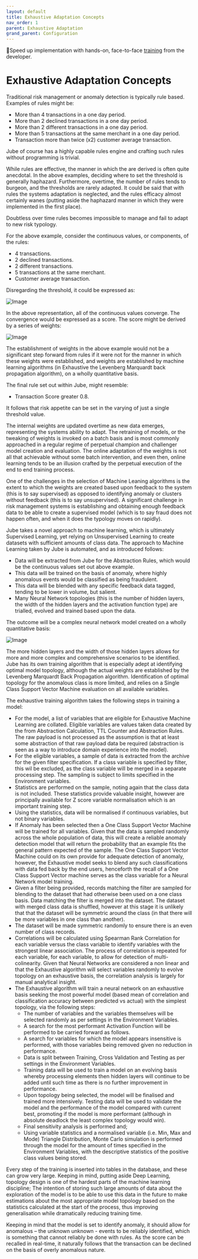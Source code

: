 ```yaml
---
layout: default
title: Exhaustive Adaptation Concepts
nav_order: 1
parent: Exhaustive Adaptation
grand_parent: Configuration
---
```


🚀Speed up implementation with hands-on, face-to-face [training](https://www.jube.io/training) from the developer.

# Exhaustive Adaptation Concepts
Traditional risk management or anomaly detection is typically rule based.  Examples of rules might be:

* More than 4 transactions in a one day period.
* More than 2 declined transactions in a one day period.
* More than 2 different transactions in a one day period.
* More than 5 transactions at the same merchant in a one day period.
* Transaction more than twice (x2) customer average transaction.

Jube of course has a highly capable rules engine and crafting such rules without programming is trivial.

While rules are effective,  the manner in which the are derived is often quite anecdotal.  In the above examples,  deciding where to set the threshold is generally haphazard.  Furthermore,  overtime, the number of rules tends to burgeon, and the thresholds are rarely adapted.  It could be said that with rules the systems adaptation is neglected, and the rules efficacy almost certainly wanes (putting aside the haphazard manner in which they were implemented in the first place). 

Doubtless over time rules becomes impossible to manage and fail to adapt to new risk typology.

For the above example,  consider the continuous values, or components, of the rules:

* 4 transactions.
* 2 declined transactions.
* 2 different transactions.
* 5 transactions at the same merchant.
* Customer average transaction.

Disregarding the threshold,  it could be expressed as:

![Image](OneLayerModel.png)

In the above representation, all of the continuous values converge.  The convergence would be expressed as a score.  The score might be derived by a series of weights:

![Image](OneLayerModelWithWeights.png)

The establishment of weights in the above example would not be a significant step forward from rules if it were not for the manner in which these weights were established,  and weights are established by machine learning algorithms (in Exhaustive the Levenberg Marquardt back propagation algorithm), on a wholly quantitative basis.

The final rule set out within Jube, might resemble:

* Transaction Score greater 0.8.

It follows that risk appetite can be set in the varying of just a single threshold value.

The internal weights are updated overtime as new data emerges, representing the systems ability to adapt.  The retraining of models, or the tweaking of weights is invoked on a batch basis and is most commonly approached in a regular regime of perpetual champion and challenger model creation and evaluation.  The online adaptation of the weights is not all that achievable without some batch intervention,  and even then, online learning tends to be an illusion crafted by the perpetual execution of the end to end training process.

One of the challenges in the selection of Machine Leaning algorithms is the extent to which the weights are created based upon feedback to the system (this is to say supervised) as opposed to identifying anomaly or clusters without feedback (this is to say unsupervised).  A significant challenge in risk management systems is establishing and obtaining enough feedback data to be able to create a supervised model (which is to say fraud does not happen often, and when it does the typology moves on rapidly).

Jube takes a novel approach to machine learning,  which is ultimately Supervised Learning, yet relying on Unsupervised Learning to create datasets with sufficient amounts of class data.  The approach to Machine Learning taken by Jube is automated, and as introduced follows:

* Data will be extracted from Jube for the Abstraction Rules, which would be the continuous values set out above example.
* This data will be trained on the basis of anomaly,  where highly anomalous events would be classified as being fraudulent.
* This data will be blended with any specific feedback data tagged, tending to be lower in volume,  but salient.
* Many Neural Network topologies (this is the number of hidden layers,  the width of the hidden layers and the activation function type) are trialled, evolved and trained based upon the data.

The outcome will be a complex neural network model created on a wholly quantitative basis:

![Image](ComplexModelExample.png)

The more hidden layers and the width of those hidden layers allows for more and more complex and comprehensive scenarios to be identified.  Jube has its own training algorithm that is especially adept at identifying optimal model topology,  although the actual weights are established by the Levenberg Marquardt Back Propagation algorithm.  Identification of optimal topology for the anomalous class is more limited, and relies on a Single Class Support Vector Machine evaluation on all available variables.

The exhaustive training algorithm takes the following steps in training a model:

* For the model,  a list of variables that are eligible for Exhaustive Machine Learning are collated.  Eligible variables are values taken data created by the from Abstraction Calculation, TTL Counter and Abstraction Rules.  The raw payload is not processed as the assumption is that at least some abstraction of that raw payload data be required (abstraction is seen as a way to introduce domain experience into the model).
* For the eligible variables, a sample of data is extracted from the archive for the given filter specification.  If a class variable is specified by filter,  this wil be excluded,  as the class variable will be merged in a separate processing step.  The sampling is subject to limits specified in the Environment variables.
* Statistics are performed on the sample, noting again that the class data is not included. These statistics provide valuable insight, however are principally available for Z score variable normalisation which is an important training step.
* Using the statistics, data will be normalised if continuous variables, but not binary variables.
* If Anomaly has been selected then a One Class Support Vector Machine will be trained for all variables.  Given that the data is sampled randomly across the whole population of data,  this will create a reliable anomaly detection model that will return the probability that an example fits the general pattern expected of the sample.  The One Class Support Vector Machine could on its own provide for adequate detection of anomaly,  however, the Exhaustive model seeks to blend any such classifications with data fed back by the end users,  henceforth the recall of a One Class Support Vector machine serves as the class variable for a Neural Network model training.
* Given a filter being provided, records matching the filter are sampled for blending to the dataset that had otherwise been used on a one class basis.  Data matching the filter is merged into the dataset.  The dataset with merged class data is shuffled,  however at this stage it is unlikely that that the dataset will be symmetric around the class (in that there will be more variables in one class than another).
* The dataset will be made symmetric randomly to ensure there is an even number of class records.
* Correlations will be calculated using Spearman Rank Correlation for each variable versus the class variable to identify variables with the strongest linear association.  The process of correlation is repeated for each variable, for each variable, to allow for detection of multi-colinearity.  Given that Neural Networks are considered a non linear and that the Exhaustive algorithm will select variables randomly to evolve topology on an exhaustive basis,  the correlation analysis is largely for manual analytical insight.
* The Exhaustive algorithm will train a neural network on an exhaustive basis seeking the most powerful model (based mean of correlation and classification accuracy between predicted vs actual) with the simplest topology, via the following steps:
  * The number of variables and the variables themselves will be selected randomly as per settings in the Environment Variables.
  * A search for the most performant Activation Function will be performed to be carried forward as follows.
  * A search for variables for which the model appears insensitive is performed,  with those variables being removed given no reduction in performance.
  * Data is split between Training, Cross Validation and Testing as per settings in the Environment Variables.
  * Training data will be used to train a model on an evolving basis whereby processing elements then hidden layers will continue to be added until such time as there is no further improvement in performance.
  * Upon topology being selected, the model will be finalised and trained more intensively. Testing data will be used to validate the model and the performance of the model compared with current best, promoting if the model is more performant (although in absolute deadlock the least complex topology would win).
  * Final sensitivity analysis is performed and;
  * Using variable statistics and a normalised variable (i.e. Min, Max and Mode) Triangle Distribution, Monte Carlo simulation is performed through the model for the amount of times specified in the Environment Variables,  with the descriptive statistics of the positive class values being stored.

Every step of the training is inserted into tables in the database, and these can grow very large.  Keeping in mind, putting aside Deep Learning, topology design is one of the hardest parts of the machine learning discipline; The intention of storing such large amounts of data about the exploration of the model is to be able to use this data in the future to make estimations about the most appropriate model topology based on the statistics calculated at the start of the process, thus improving generalisation while dramatically reducing training time.

Keeping in mind that the model is set to identify anomaly,  it should allow for anomalous – the unknown unknown - events to be reliably identified, which is something that cannot reliably be done with rules. As the score can be recalled in real-time,  it naturally follows that the transaction can be declined on the basis of overly anomalous nature.